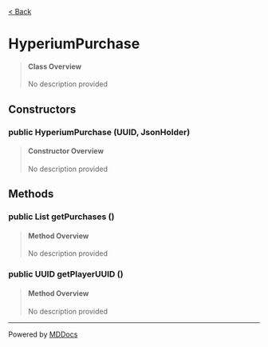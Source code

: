 [< Back](README.md)
# HyperiumPurchase #
>#### Class Overview ####
>No description provided
## Constructors ##
### public HyperiumPurchase (UUID, JsonHolder) ###
>#### Constructor Overview ####
>No description provided
>
## Methods ##
### public List getPurchases () ###
>#### Method Overview ####
>No description provided
>
### public UUID getPlayerUUID () ###
>#### Method Overview ####
>No description provided
>

---
Powered by [MDDocs](https://github.com/VRCube/MDDocs)
